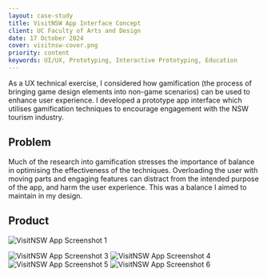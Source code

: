 ```yaml
---
layout: case-study
title: VisitNSW App Interface Concept
client: UC Faculty of Arts and Design
date: 17 October 2024
cover: visitnsw-cover.png
priority: content
keywords: UI/UX, Prototyping, Interactive Prototyping, Education
---
```


As a UX technical exercise, I considered how gamification (the process of bringing game design elements into non-game scenarios) can be used to enhance user experience. I developed a prototype app interface which utilises gamification techniques to encourage engagement with the NSW tourism industry.

## Problem

Much of the research into gamification stresses the importance of balance in optimising the effectiveness of the techniques. Overloading the user with moving parts and engaging features can distract from the intended purpose of the app, and harm the user experience. This was a balance I aimed to maintain in my design.

## Product

![VisitNSW App Screenshot 1](/begbieinteractions/assets/images/visitnsw-intimg-2.png "VisitNSW App Screenshot 1")
<!-- ![VisitNSW App Screenshot 2](/begbieinteractions/assets/images/visitnsw-intimg-3.png "VisitNSW App Screenshot 2") -->
![VisitNSW App Screenshot 3](/begbieinteractions/assets/images/visitnsw-intimg-4.png "VisitNSW App Screenshot 3")
![VisitNSW App Screenshot 4](/begbieinteractions/assets/images/visitnsw-intimg-5.png "VisitNSW App Screenshot 4")
![VisitNSW App Screenshot 5](/begbieinteractions/assets/images/visitnsw-intimg-6.png "VisitNSW App Screenshot 5")
![VisitNSW App Screenshot 6](/begbieinteractions/assets/images/visitnsw-intimg-7.png "VisitNSW App Screenshot 6")

<!-- ## Solution

### Ideation

#### Feature List

With freedom to include the features we deemed beneficial, we settled on the most effective content - event information, limited student spotlights and sponsor highlights.

#### Low and High Fidelity Prototypes

![alt text](address.ext "Title")

In communication with other FADx development teams, we developed prototypes using Figma, to outline a visual style and layout for the site.

### Product

![alt text](address.ext "Title")

Based on the high fidelity prototype, we programmed the website using HTML, CSS and JavaScript. The relevant data was stored in a JSON file and insterted into the site through JavaScript functions.

The site went live to [uxfadx2025.com.au](https://uxfadx2025.com.au) on 13th October 2024, and was updated through to the in-person event on 13th-15th November 2024.

## Conclusion

On reflection, the final product produced worked successfully to the intended extent.

There were more suitable ways to store and display the data, which would have helped make the site maintainable if needed again in future years. These methods were out of our reach in the time frame for development, but could be considered in future iterations of the product. -->